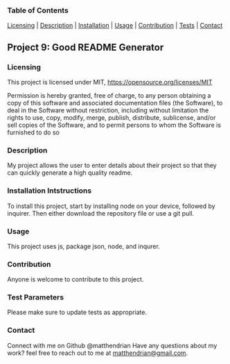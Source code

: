 
 ### Table of Contents 
 [Licensing](#licensing) | [Description](#description) | [Installation](#installation-instructions) | [Usage](#usage) | [Contribution](#contribution) | [Tests](#test-parameters) | [Contact](#contact)

  ## Project 9: Good README Generator 


### Licensing
  This project is licensed under MIT, https://opensource.org/licenses/MIT
  
  Permission is hereby granted, free of charge, to any person obtaining a copy of this software and associated documentation files (the Software), to deal in the Software without restriction, including without limitation the rights to use, copy, modify, merge, publish, distribute, sublicense, and/or sell copies of the Software, and to permit persons to whom the Software is furnished to do so
  
### Description
  My project allows the user to enter details about their project so that they can quickly generate a high quality readme.
### Installation Intstructions
  To install this project, start by installing node on your device, followed by inquirer. Then either download the repository file or use a git pull.
### Usage 
  This project uses js, package json, node, and inqurer.
### Contribution
  Anyone is welcome to contribute to this project.
### Test Parameters
  Please make sure to update tests as appropriate.
### Contact
  Connect with me on Github @matthendrian
  Have any questions about my work? feel free to reach out to me at matthendrian@gmail.com. 
 